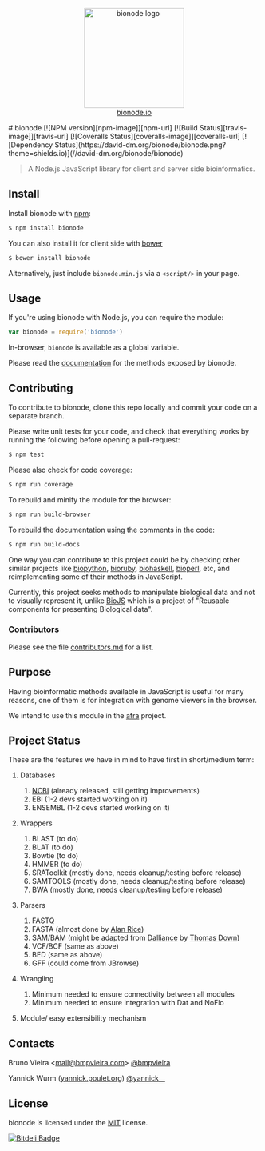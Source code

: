 <p align="center">
  <a href="http://bionode.io">
    <img height="200" width="200" title="bionode" alt="bionode logo" src="https://rawgithub.com/bionode/bionode/master/docs/bionode-logo.min.svg"/>
  </a>
  <br/>
  <a href="http://bionode.io/">bionode.io</a>
</p>
# bionode [![NPM version][npm-image]][npm-url] [![Build Status][travis-image]][travis-url] [![Coveralls Status][coveralls-image]][coveralls-url] [![Dependency Status](https://david-dm.org/bionode/bionode.png?theme=shields.io)](//david-dm.org/bionode/bionode)

> A Node.js JavaScript library for client and server side bioinformatics.

Install
-------

Install bionode with [npm](//npmjs.org):

```sh
$ npm install bionode
```

You can also install it for client side with [bower](http://bower.io)

```sh
$ bower install bionode
```

Alternatively, just include `bionode.min.js` via a `<script/>` in your page.


Usage
-----

If you're using bionode with Node.js, you can require the module:

```js
var bionode = require('bionode')
```

In-browser, `bionode` is available as a global variable.

Please read the [documentation](//rawgithub.com/bionode/bionode/master/docs/bionode.html) for the methods exposed by bionode.


Contributing
------------

To contribute to bionode, clone this repo locally and commit your code on a separate branch.

Please write unit tests for your code, and check that everything works by running the following before opening a pull-request:

```sh
$ npm test
```

Please also check for code coverage:

```sh
$ npm run coverage
```

To rebuild and minify the module for the browser:

```sh
$ npm run build-browser
```

To rebuild the documentation using the comments in the code:

```sh
$ npm run build-docs
```

One way you can contribute to this project could be by checking other similar
projects like [biopython](http://www.biopython.org), [bioruby](http://bioruby.open-bio.org),
[biohaskell](//biohaskell.org), [bioperl](http://www.bioperl.org), etc, and reimplementing some
of their methods in JavaScript.

Currently, this project seeks methods to manipulate
biological data and not to visually represent it, unlike [BioJS](http://www.ebi.ac.uk/Tools/biojs/registry/index.html)
which is a project of "Reusable components for presenting Biological data".

### Contributors
Please see the file [contributors.md](contributors.md) for a list.

Purpose
-------
Having bioinformatic methods available in JavaScript is useful for many reasons, one of them is for integration with genome viewers in the browser.

We intend to use this module in the [afra](//github.com/yeban/afra) project.

Project Status
--------------
These are the features we have in mind to have first in short/medium term:

1. Databases
    1. [NCBI](http://github.com/bionode/bionode-ncbi) (already released, still getting improvements)
    2. EBI (1-2 devs started working on it)
    3. ENSEMBL (1-2 devs started working on it)
2. Wrappers
    1. BLAST (to do)
    2. BLAT (to do)
    3. Bowtie (to do)
    4. HMMER (to do)
    5. SRAToolkit (mostly done, needs cleanup/testing before release)
    6. SAMTOOLS (mostly done, needs cleanup/testing before release)
    7. BWA (mostly done, needs cleanup/testing before release)
3. Parsers
    1. FASTQ
    3. FASTA (almost done by [Alan Rice](https://github.com/alanrice))
    4. SAM/BAM (might be adapted from [Dalliance](http://github.com/dasmoth/dalliance) by [Thomas Down](http://github.com/dasmoth))
    5. VCF/BCF (same as above)
    6. BED (same as above)
    7. GFF (could come from JBrowse)

4. Wrangling
    1. Minimum needed to ensure connectivity between all modules
    2. Minimum needed to ensure integration with Dat and NoFlo

5. Module/ easy extensibility mechanism

Contacts
--------
Bruno Vieira <[mail@bmpvieira.com](mailto:mail@bmpvieira.com)> [@bmpvieira](//twitter.com/bmpvieira)

Yannick Wurm ([yannick.poulet.org](http://yannick.poulet.org)) [@yannick__](//twitter.com/yannick__)


License
-------

bionode is licensed under the [MIT](https://raw.github.com/bionode/bionode/master/LICENSE) license.

[npm-url]: //npmjs.org/package/bionode
[npm-image]: https://badge.fury.io/js/bionode.png
[travis-url]: //travis-ci.org/bionode/bionode
[travis-image]: https://travis-ci.org/bionode/bionode.png?branch=master
[coveralls-url]: //coveralls.io/r/bionode/bionode
[coveralls-image]: https://coveralls.io/repos/bionode/bionode/badge.png
[depstat-url]: //david-dm.org/bionode/bionode
[depstat-image]: https://david-dm.org/bionode/bionode.png
[![Bitdeli Badge](https://d2weczhvl823v0.cloudfront.net/bionode/bionode/trend.png)](https://bitdeli.com/free "Bitdeli Badge")
